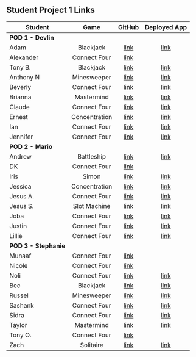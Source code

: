 ## Student Project 1 Links

| Student | Game | GitHub | Deployed App |
|---|:---:|:---:|:---:|
| **POD 1 - Devlin** |  |  |  |
| Adam | Blackjack | [link](https://github.com/adamascencio/Blackjack) | [link](https://adamascencio.github.io/Blackjack/) |
| Alexander | Connect Four | [link](https://github.com/ahaines10/connect-four) |  |
| Tony B. | Blackjack | [link](https://github.com/anthonybrockett/blackjack-project-1) | [link](https://anthonybrockett.github.io/blackjack-project-1/) |
| Anthony N | Minesweeper | [link](https://github.com/abpandanguyen/Minesweeper-Project1) | [link](https://abpandanguyen.github.io/Minesweeper-Project1/) |
| Beverly | Connect Four | [link](https://github.com/bevcook126/connect4project) | [link](https://bevcook126.github.io/connect4project/) |
| Brianna | Mastermind | [link](https://github.com/heyjudesmom/Mastermind) | [link](https://heyjudesmom.github.io/Mastermind/) |
| Claude | Connect Four | [link](https://github.com/claudecabalquinto/connect-4) | [link](https://claudecabalquinto.github.io/connect-4/) |
| Ernest | Concentration | [link](https://github.com/loex345/Concentration) | [link](https://loex345.github.io/Concentration/) |
| Ian | Connect Four | [link](https://github.com/ianchan3/Connect-Four) | [link](https://ianchan3.github.io/Connect-Four/) |
| Jennifer | Connect Four | [link](https://github.com/jenstiza/Connect-Four) | [link](https://jenstiza.github.io/Connect-Four/) |
| **POD 2 - Mario** |  |  |  |
| Andrew | Battleship | [link](https://github.com/Andrewbui389/BattleShip) | [link](https://andrewbui389.github.io/BattleShip/) |
| DK | Connect Four | [link](https://github.com/Dandd6541/Connect-4) |  |
| Iris | Simon | [link](https://github.com/iris-personal/Simon) | [link](https://iris-personal.github.io/Simon/) |
| Jessica | Concentration | [link](https://github.com/jessmucklow/MemoryGame) | [link](https://jessmucklow.github.io/MemoryGame/) |
| Jesus A. | Connect Four | [link](https://github.com/aaguilarvf39/Connect-Four) | [link](https://aaguilarvf39.github.io/Connect-Four/) |
| Jesus S. | Slot Machine | [link](https://github.com/jesusi3/slots) | [link](https://jesusi3.github.io/slots/) |
| Joba | Connect Four | [link](https://github.com/jobaa11/connect-4-project-1) | [link](https://jobaa11.github.io/connect-4-project-1/) |
| Justin | Connect Four | [link](https://github.com/jmendoza13/Connect4) | [link](https://jmendoza13.github.io/Connect4/) |
| Lillie | Connect Four | [link](https://github.com/lilliesheely/Connect4) | [link](https://lilliesheely.github.io/Connect4/) |
| **POD 3 - Stephanie** |  |  |  |
| Munaaf | Connect Four | [link](https://github.com/mkbozai/connect4) |  |
| Nicole | Connect Four | [link](https://github.com/coleochieng/connect4) |  |
| Noli | Connect Four | [link](https://github.com/noliw/Connect-4) | [link](https://noliw.github.io/Connect-4/) |
| Bec | Blackjack | [link](https://github.com/becp12/Blackjack) | [link](https://becp12.github.io/Blackjack/) |
| Russel | Minesweeper | [link](https://github.com/russellasagna/Minesweeper) | [link](https://russellasagna.github.io/Minesweeper/) |
| Sashank | Connect Four | [link](https://github.com/sashankrayapudi/connect-four) | [link](https://sashankrayapudi.github.io/connect-four/) |
| Sidra | Connect Four | [link](https://github.com/SidrAkhtar/connect-4) | [link](https://sidrakhtar.github.io/connect-4/) |
| Taylor | Mastermind | [link](https://github.com/tnwatts/MasterMindFlayer) | [link](https://tnwatts.github.io/MasterMindFlayer/) |
| Tony O. | Connect Four | [link](https://github.com/parseRock/connect-four) |  |
| Zach | Solitaire | [link](https://github.com/zseever/solitaire) | [link](https://zseever.github.io/solitaire/) |
